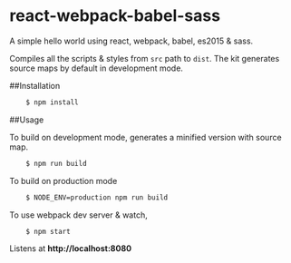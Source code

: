 # react-webpack-babel-sass

A simple hello world using react, webpack, babel, es2015 & sass.

Compiles all the scripts & styles from `src` path to `dist`. The kit generates source maps by default in development mode.

##Installation

```bash
    $ npm install
```

##Usage

To build on development mode, generates a minified version with source map.

```bash
    $ npm run build
```

To build on production mode

```bash
    $ NODE_ENV=production npm run build
```

To use webpack dev server & watch,

```bash
    $ npm start
```

Listens at **http://localhost:8080**
